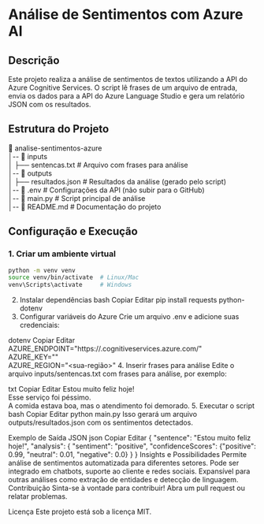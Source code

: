 # Análise de Sentimentos com Azure AI

## Descrição

Este projeto realiza a análise de sentimentos de textos utilizando a API do Azure Cognitive Services. O script lê frases de um arquivo de entrada, envia os dados para a API do Azure Language Studio e gera um relatório JSON com os resultados.

## Estrutura do Projeto

📂 analise-sentimentos-azure  
│-- 📂 inputs  
│   ├── sentencas.txt       # Arquivo com frases para análise  
│-- 📂 outputs  
│   ├── resultados.json     # Resultados da análise (gerado pelo script)  
│-- 📜 .env                 # Configurações da API (não subir para o GitHub)  
│-- 📜 main.py              # Script principal de análise  
│-- 📜 README.md            # Documentação do projeto  

## Configuração e Execução

### 1. Criar um ambiente virtual

```bash
python -m venv venv  
source venv/bin/activate  # Linux/Mac  
venv\Scripts\activate     # Windows
````
2. Instalar dependências
bash
Copiar
Editar
pip install requests python-dotenv
3. Configurar variáveis do Azure
Crie um arquivo .env e adicione suas credenciais:

dotenv
Copiar
Editar
AZURE_ENDPOINT="https://<seu-endpoint>.cognitiveservices.azure.com/"  
AZURE_KEY="<sua-chave>"  
AZURE_REGION="<sua-região>"
4. Inserir frases para análise
Edite o arquivo inputs/sentencas.txt com frases para análise, por exemplo:

txt
Copiar
Editar
Estou muito feliz hoje!  
Esse serviço foi péssimo.  
A comida estava boa, mas o atendimento foi demorado.
5. Executar o script
bash
Copiar
Editar
python main.py
Isso gerará um arquivo outputs/resultados.json com os sentimentos detectados.

Exemplo de Saída JSON
json
Copiar
Editar
{
  "sentence": "Estou muito feliz hoje!",
  "analysis": {
    "sentiment": "positive",
    "confidenceScores": {"positive": 0.99, "neutral": 0.01, "negative": 0.0}
  }
}
Insights e Possibilidades
Permite análise de sentimentos automatizada para diferentes setores.
Pode ser integrado em chatbots, suporte ao cliente e redes sociais.
Expansível para outras análises como extração de entidades e detecção de linguagem.
Contribuição
Sinta-se à vontade para contribuir! Abra um pull request ou relatar problemas.

Licença
Este projeto está sob a licença MIT.
